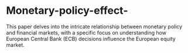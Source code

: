 # Monetary-policy-effect-
This paper delves into the intricate relationship between monetary policy and financial markets, with a specific focus on understanding how European Central Bank (ECB) decisions influence the European equity market. 
